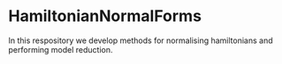 # HamiltonianNormalForms
In this respository we develop methods for normalising hamiltonians and performing model reduction.
